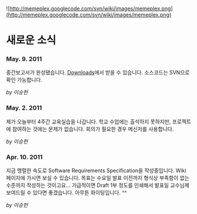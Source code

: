 ![http://memeplex.googlecode.com/svn/wiki/images/memeplex.png](http://memeplex.googlecode.com/svn/wiki/images/memeplex.png)

# 새로운 소식 #

### May. 9. 2011 ###

중간보고서가 완성됐습니다. [Downloads](http://code.google.com/p/memeplex/downloads/list)에서 받을 수 있습니다. 소스코드는 SVN으로 확인 가능합니다.

_by 이승헌_


### May. 2. 2011 ###

제가 오늘부터 4주간 교육실습을 나갑니다. 학교 수업에는 출석하지 못하지만, 프로젝트에 참여하는 것에는 문제가 없습니다. 회의가 필요한 경우 메신저를 사용합니다.

_by 이승헌_


### Apr. 10. 2011 ###

지금 맹렬한 속도로 Software Requirements Specification을 작성중입니다. Wiki 페이지에 가시면 보실 수 있습니다. 목표는 수요일 발표 이전까지 형식상 부족함이 없는 수준까지 작성하는 것이고요... 가급적이면 Draft 1부 정도를 인쇄해서 발표일 교수님께 보여드릴 수 있다면 좋겠습니다. 아무튼 화이팅입니다. ^^

_by 이승헌_